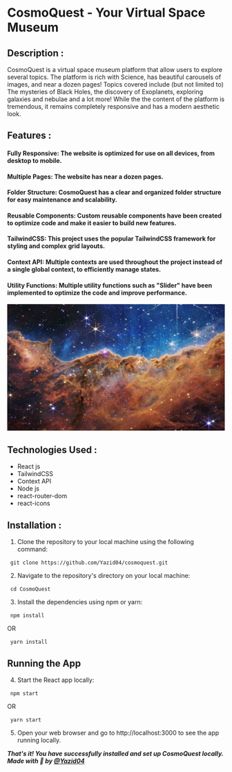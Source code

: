 # CosmoQuest - Your Virtual Space Museum 

## Description : 
CosmoQuest is a virtual space museum platform that allow users to explore several topics. The platform is rich with Science, has beautiful carousels of images, and near a dozen pages! Topics covered include (but not limited to) The mysteries of Black Holes, the discovery of Exoplanets, exploring galaxies and nebulae and a lot more! While the the content of the platform is tremendous, it remains completely responsive and has a modern aesthetic look.    
   
   
   
  ## Features : 
  #### Fully Responsive: The website is optimized for use on all devices, from desktop to mobile.
  ####  Multiple Pages: The website has near a dozen pages.   
  ####  Folder Structure: CosmoQuest has a clear and organized folder structure for easy maintenance and scalability.  
  ####  Reusable Components: Custom reusable components have been created to optimize code and make it easier to build new features.  
  #### TailwindCSS: This project uses the popular TailwindCSS framework for styling and complex grid layouts.  
  ####  Context API: Multiple contexts are used throughout the project instead of a single global context, to efficiently manage states.  
  ####  Utility Functions: Multiple utility functions such as "Slider" have been implemented to optimize the code and improve performance.  
   
  
  
  ![CosmoQuest images](./src/components/static/cosmicCliffs.png)
   
  
  
  ## Technologies Used :
  * React js
  * TailwindCSS
  * Context API
  * Node js
  * react-router-dom
  * react-icons


  ## Installation :
  1. Clone the repository to your local machine using the following command:  
  ```  
   git clone https://github.com/Yazid04/cosmoquest.git
  ```  
  2. Navigate to the repository's directory on your local machine:
  ```  
   cd CosmoQuest    
  ```  
  3. Install the dependencies using npm or yarn:   
  ```  
   npm install  
  ```  
   OR  
   ```  
    yarn install  
   ```    
  ## Running the App
  4. Start the React app locally:
  ```
   npm start
  ```
   OR
  ```
   yarn start
  ```
  5. Open your web browser and go to http://localhost:3000 to see the app running locally.

  ***That's it! You have successfully installed and set up CosmoQuest locally.***  
  ***Made with 💛 by [@Yazid04](https://github.com/Yazid04/cosmoquest.git)***

